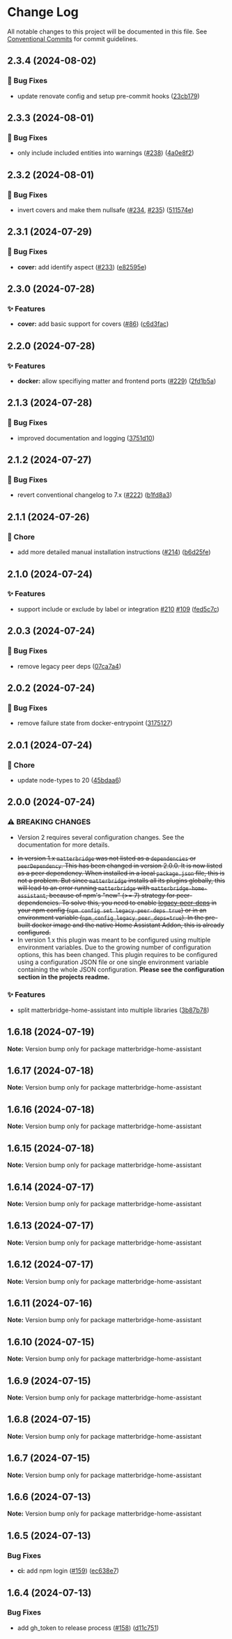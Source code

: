 # Change Log

All notable changes to this project will be documented in this file.
See [Conventional Commits](https://conventionalcommits.org) for commit guidelines.

## 2.3.4 (2024-08-02)


### 🐛 Bug Fixes

* update renovate config and setup pre-commit hooks ([23cb179](https://github.com/t0bst4r/matterbridge-home-assistant/commit/23cb1790b31d59dd9dbff724ae3d2c55daebd0b0))



## 2.3.3 (2024-08-01)


### 🐛 Bug Fixes

* only include included entities into warnings ([#238](https://github.com/t0bst4r/matterbridge-home-assistant/issues/238)) ([4a0e8f2](https://github.com/t0bst4r/matterbridge-home-assistant/commit/4a0e8f29bc5872c9115a305f815abcb23eaaca70))



## 2.3.2 (2024-08-01)


### 🐛 Bug Fixes

* invert covers and make them nullsafe ([#234](https://github.com/t0bst4r/matterbridge-home-assistant/issues/234), [#235](https://github.com/t0bst4r/matterbridge-home-assistant/issues/235)) ([511574e](https://github.com/t0bst4r/matterbridge-home-assistant/commit/511574e63864166a7cc12fd3ab49ee0bcb5245af))



## 2.3.1 (2024-07-29)


### 🐛 Bug Fixes

* **cover:** add identify aspect ([#233](https://github.com/t0bst4r/matterbridge-home-assistant/issues/233)) ([e82595e](https://github.com/t0bst4r/matterbridge-home-assistant/commit/e82595ef78899b963a0db0ee1f76bab0c33b90ea))



## 2.3.0 (2024-07-28)


### ✨ Features

* **cover:** add basic support for covers ([#86](https://github.com/t0bst4r/matterbridge-home-assistant/issues/86)) ([c6d3fac](https://github.com/t0bst4r/matterbridge-home-assistant/commit/c6d3fac0a37042367ebbdb7a17e724d7c2897e0f))



## 2.2.0 (2024-07-28)


### ✨ Features

* **docker:** allow specifiying matter and frontend ports ([#229](https://github.com/t0bst4r/matterbridge-home-assistant/issues/229)) ([2fd1b5a](https://github.com/t0bst4r/matterbridge-home-assistant/commit/2fd1b5a3920703459575e31d040c55bc3b8e3a46))



## 2.1.3 (2024-07-28)


### 🐛 Bug Fixes

* improved documentation and logging ([3751d10](https://github.com/t0bst4r/matterbridge-home-assistant/commit/3751d109c75d3a971abaed73ce52181e5a7a3af8))



## 2.1.2 (2024-07-27)


### 🐛 Bug Fixes

* revert conventional changelog to 7.x ([#222](https://github.com/t0bst4r/matterbridge-home-assistant/issues/222)) ([b1fd8a3](https://github.com/t0bst4r/matterbridge-home-assistant/commit/b1fd8a3b05e6fab891f0fa49fe76341d3a2a8459))



## 2.1.1 (2024-07-26)


### 🚀 Chore

* add more detailed manual installation instructions ([#214](https://github.com/t0bst4r/matterbridge-home-assistant/issues/214)) ([b6d25fe](https://github.com/t0bst4r/matterbridge-home-assistant/commit/b6d25fe569ae6243860a25784271c423c0cf2aab))



## 2.1.0 (2024-07-24)


### ✨ Features

* support include or exclude by label or integration [#210](https://github.com/t0bst4r/matterbridge-home-assistant/issues/210) [#109](https://github.com/t0bst4r/matterbridge-home-assistant/issues/109) ([fed5c7c](https://github.com/t0bst4r/matterbridge-home-assistant/commit/fed5c7c300b40a546a3c5e067b6c4b7652ae4e7d))



## 2.0.3 (2024-07-24)


### 🐛 Bug Fixes

* remove legacy peer deps ([07ca7a4](https://github.com/t0bst4r/matterbridge-home-assistant/commit/07ca7a4c4cead20b06d092dc5e3a3dafcca1bf6f))



## 2.0.2 (2024-07-24)


### 🐛 Bug Fixes

* remove failure state from docker-entrypoint ([3175127](https://github.com/t0bst4r/matterbridge-home-assistant/commit/3175127da204ec4fd04830becbf6ac0c7c9cd28a))



## 2.0.1 (2024-07-24)


### 🚀 Chore

* update node-types to 20 ([45bdaa6](https://github.com/t0bst4r/matterbridge-home-assistant/commit/45bdaa6e7443a9f116cc0390010bb7222c7338bf))



## 2.0.0 (2024-07-24)


### ⚠ BREAKING CHANGES

* Version 2 requires several configuration changes. See the documentation for more details.

- ~~In version 1.x `matterbridge` was not listed as a `dependencies` or `peerDependency`. This has been changed in version
  2.0.0. It is now listed as a peer dependency.
  When installed in a local `package.json` file, this is not a problem. But since `matterbridge` installs all its
  plugins globally, this will lead to an error running `matterbridge` with `matterbridge-home-assistant`, because of
  npm's "new" (>= 7) strategy for peer-dependencies.
  To solve this, you need to enable [legacy-peer-deps](https://docs.npmjs.com/cli/v10/using-npm/config#legacy-peer-deps)
  in your npm config (`npm config set legacy-peer-deps true`) or in an environment
  variable (`npm_config_legacy_peer_deps=true`). In the pre-built docker image and the native Home Assistant Addon, this
  is already configured.~~
- In version 1.x this plugin was meant to be configured using multiple environment variables. Due to the growing number
  of configuration options, this has been changed. This plugin requires to be configured using a configuration JSON file
  or one single environment variable containing the whole JSON configuration.
  **Please see the configuration section in the projects readme.**

### ✨ Features

* split matterbridge-home-assistant into multiple libraries ([3b87b78](https://github.com/t0bst4r/matterbridge-home-assistant/commit/3b87b7844e0475b03f35a56f1bdeaa7bf6a5b599))



## 1.6.18 (2024-07-19)

**Note:** Version bump only for package matterbridge-home-assistant





## 1.6.17 (2024-07-18)

**Note:** Version bump only for package matterbridge-home-assistant





## 1.6.16 (2024-07-18)

**Note:** Version bump only for package matterbridge-home-assistant





## 1.6.15 (2024-07-18)

**Note:** Version bump only for package matterbridge-home-assistant





## 1.6.14 (2024-07-17)

**Note:** Version bump only for package matterbridge-home-assistant





## 1.6.13 (2024-07-17)

**Note:** Version bump only for package matterbridge-home-assistant





## 1.6.12 (2024-07-17)

**Note:** Version bump only for package matterbridge-home-assistant





## 1.6.11 (2024-07-16)

**Note:** Version bump only for package matterbridge-home-assistant





## 1.6.10 (2024-07-15)

**Note:** Version bump only for package matterbridge-home-assistant





## 1.6.9 (2024-07-15)

**Note:** Version bump only for package matterbridge-home-assistant





## 1.6.8 (2024-07-15)

**Note:** Version bump only for package matterbridge-home-assistant





## 1.6.7 (2024-07-15)

**Note:** Version bump only for package matterbridge-home-assistant





## 1.6.6 (2024-07-13)

**Note:** Version bump only for package matterbridge-home-assistant





## 1.6.5 (2024-07-13)


### Bug Fixes

* **ci:** add npm login ([#159](https://github.com/t0bst4r/matterbridge-home-assistant/issues/159)) ([ec638e7](https://github.com/t0bst4r/matterbridge-home-assistant/commit/ec638e76c4006f2f89752c822c7709794d8990e0))





## 1.6.4 (2024-07-13)


### Bug Fixes

* add gh_token to release process ([#158](https://github.com/t0bst4r/matterbridge-home-assistant/issues/158)) ([d11c751](https://github.com/t0bst4r/matterbridge-home-assistant/commit/d11c751455764de4dd8e9ecddeb2169e6586f4c8))
